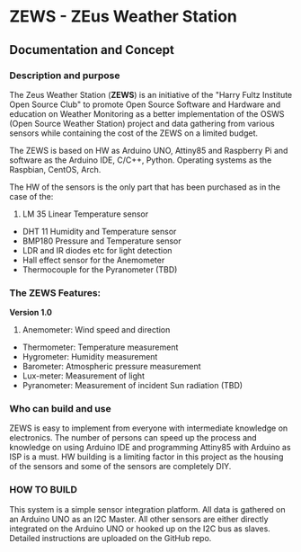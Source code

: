 # ZEWS - ZEus Weather Station
## Documentation and Concept


### Description and purpose


The Zeus Weather Station (**ZEWS**) is an initiative of the 
"Harry Fultz Institute Open Source Club" to promote Open Source Software and Hardware 
and education on Weather Monitoring as a better implementation of the OSWS (Open Source Weather Station) project and data gathering from various sensors while containing the cost of the ZEWS on a limited budget.

The ZEWS is based on HW as Arduino UNO, Attiny85 and Raspberry Pi and software as the 
Arduino IDE, C/C++, Python. Operating systems as the Raspbian, CentOS, Arch.

The HW of the sensors is the only part that has been purchased as in the case of the:

1. LM 35 Linear Temperature sensor
- DHT 11 Humidity and Temperature sensor
- BMP180 Pressure and Temperature sensor
- LDR and IR diodes etc for light detection
- Hall effect sensor for the Anemometer
- Thermocouple for the Pyranometer (TBD)


### The ZEWS Features:

**Version 1.0**

1. Anemometer: Wind speed and direction
- Thermometer: Temperature measurement
- Hygrometer: Humidity measurement
- Barometer: Atmospheric pressure measurement
- Lux-meter: Measurement of light 
- Pyranometer: Measurement of incident Sun radiation (TBD)


### Who can build and use

ZEWS is easy to implement from everyone with intermediate knowledge on electronics.
The number of persons can speed up the process and knowledge on using Arduino IDE 
and programming Attiny85 with Arduino as ISP is a must. HW building is a limiting factor in this
project as the housing of the sensors and some of the sensors are completely DIY.


### HOW TO BUILD

This system is a simple sensor integration platform. All data is gathered on an Arduino UNO as an I2C Master.
All other sensors are either directly integrated on the Arduino UNO or hooked up on the I2C bus as slaves. 
Detailed instructions are uploaded on the GitHub repo.
